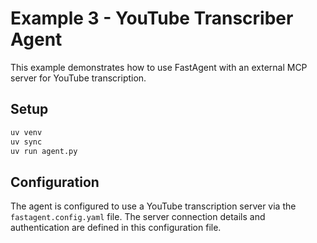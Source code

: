 # Example 3 - YouTube Transcriber Agent

This example demonstrates how to use FastAgent with an external MCP server for YouTube transcription.

## Setup

```bash
uv venv
uv sync
uv run agent.py
```

## Configuration

The agent is configured to use a YouTube transcription server via the `fastagent.config.yaml` file. The server connection details and authentication are defined in this configuration file.